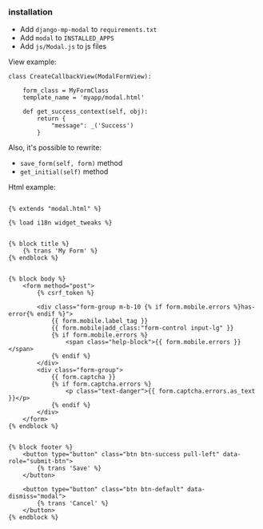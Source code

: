 ### installation
* Add `django-mp-modal` to `requirements.txt`
* Add `modal` to `INSTALLED_APPS`
* Add `js/Modal.js` to js files

View example:
```
class CreateCallbackView(ModalFormView):

    form_class = MyFormClass
    template_name = 'myapp/modal.html'

    def get_success_context(self, obj):
        return {
            "message": _('Success')
        }
```

Also, it's possible to rewrite:
* `save_form(self, form)` method
* `get_initial(self)` method

Html example:
```

{% extends "modal.html" %}

{% load i18n widget_tweaks %}


{% block title %}
	{% trans 'My Form' %}
{% endblock %}


{% block body %}
	<form method="post">
        {% csrf_token %}

        <div class="form-group m-b-10 {% if form.mobile.errors %}has-error{% endif %}">
            {{ form.mobile.label_tag }}
            {{ form.mobile|add_class:"form-control input-lg" }}
            {% if form.mobile.errors %}
                <span class="help-block">{{ form.mobile.errors }}</span>
            {% endif %}
        </div>
        <div class="form-group">
            {{ form.captcha }}
            {% if form.captcha.errors %}
                <p class="text-danger">{{ form.captcha.errors.as_text }}</p>
            {% endif %}
        </div>
    </form>
{% endblock %}


{% block footer %}
	<button type="button" class="btn btn-success pull-left" data-role="submit-btn">
        {% trans 'Save' %}
    </button>

    <button type="button" class="btn btn-default" data-dismiss="modal">
        {% trans 'Cancel' %}
    </button>
{% endblock %}
```
